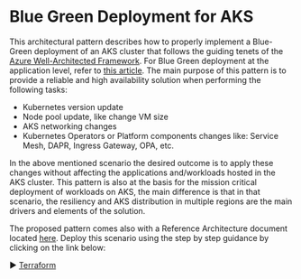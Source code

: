 # Blue Green Deployment for AKS

This architectural pattern describes how to properly implement a Blue-Green deployment of an AKS cluster that follows the guiding tenets of the [Azure Well-Architected Framework](https://docs.microsoft.com/en-us/azure/architecture/framework/). For Blue Green deployment at the application level, refer to [this article](https://docs.microsoft.com/en-us/azure/architecture/example-scenario/blue-green-spring/blue-green-spring).
The main purpose of this pattern is to provide a reliable and high availability solution when performing the following tasks:

- Kubernetes version update
- Node pool update, like change VM size
- AKS networking changes
- Kubernetes Operators or Platform components changes like: Service Mesh, DAPR, Ingress Gateway, OPA, etc.

In the above mentioned scenario the desired outcome is to apply these changes without affecting the applications and/workloads hosted in the AKS cluster.
This pattern is also at the basis for the mission critical deployment of workloads on AKS, the main difference is that in that scenario, the resiliency and AKS distribution in multiple regions are the main drivers and elements of the solution.

The proposed pattern comes also with a Reference Architecture document located [here](./Deployment/bluegreen-aks-solution-content.md).
Deploy this scenario using the step by step guidance by clicking on the link below:

:arrow_forward: [Terraform](blue-green-deployment.md)
